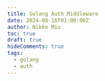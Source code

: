 ```yaml
---
title: Golang Auth Middleware
date: 2024-08-16T01:00:00Z
author: Nikko Miu
toc: true
draft: true
hideComments: true
tags:
  - golang
  - auth
---
```

